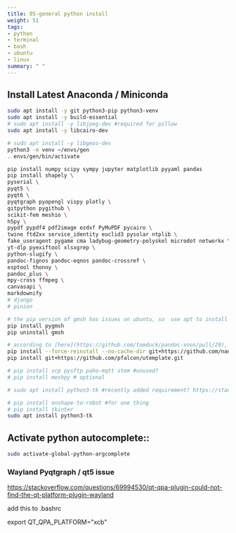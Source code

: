 ```yaml
---
title: 05-general python install
weight: 51
tags:
- python
- terminal
- bash
- ubuntu
- linux
summary: " "
---
```


## Install Latest Anaconda / Miniconda

```bash
sudo apt install -y git python3-pip python3-venv
sudo apt install -y build-essential
# sudo apt install -y libjpeg-dev #required for pillow
sudo apt install -y libcairo-dev

# sudo apt install -y libgeos-dev
python3 -m venv ~/envs/gen
. envs/gen/bin/activate

pip install numpy scipy sympy jupyter matplotlib pyyaml pandas
pip install shapely \
pyserial \
pyqt5 \
pyqt6 \
pyqtgraph pyopengl vispy plotly \
gitpython pygithub \
scikit-fem meshio \
h5py \
pypdf pypdf4 pdf2image ezdxf PyMuPDF pycairo \
twine ftd2xx service_identity euclid3 pysolar ntplib \
fake_useragent pygame cma ladybug-geometry-polyskel microdot networkx \
yt-dlp pyexiftool xlsxgrep \
python-slugify \
pandoc-fignos pandoc-eqnos pandoc-crossref \
esptool thonny \
pandoc_plus \
mpy-cross ffmpeg \
canvasapi \ 
markdownify
# django
# pinion

# the pip version of gmsh has issues on ubuntu, so  use apt to install
pip install pygmsh 
pip uninstall gmsh

# according to [here](https://github.com/tomduck/pandoc-xnos/pull/29), until the PR is merged, do the above.
pip install --force-reinstall --no-cache-dir git+https://github.com/nandokawka/pandoc-xnos@284474574f51888be75603e7d1df667a0890504d#egg=pandoc-xnos 
pip install git+https://github.com/pfalcon/utemplate.git

# pip install scp pysftp paho-mqtt stem #unused?
# pip install meshpy # optional

# sudo apt install python3-tk #recently added requirement? https://stackoverflow.com/questions/25905540/importerror-no-module-named-tkinter

# pip install onshape-to-robot #for one thing
# pip install tkinter
sudo apt install python3-tk
```

## Activate python autocomplete::

```bash
sudo activate-global-python-argcomplete
```

### Wayland Pyqtgraph / qt5 issue

<https://stackoverflow.com/questions/69994530/qt-qpa-plugin-could-not-find-the-qt-platform-plugin-wayland>

add this to .bashrc

export QT_QPA_PLATFORM="xcb"

